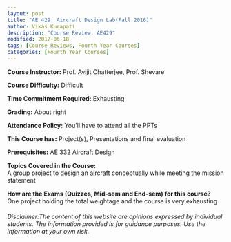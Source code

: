 ```yaml
---
layout: post
title: "AE 429: Aircraft Design Lab(Fall 2016)"
author: Vikas Kurapati
description: "Course Review: AE429"
modified: 2017-06-18
tags: [Course Reviews, Fourth Year Courses]
categories: [Fourth Year Courses]
---
```


**Course Instructor:** Prof. Avijit Chatterjee, Prof. Shevare

**Course Difficulty:** Difficult

**Time Commitment Required:** Exhausting

**Grading:** About right

**Attendance Policy:** You'll have to attend all the PPTs

**This Course has:** Project(s), Presentations and final evaluation

**Prerequisites:** AE 332 Aircraft Design

**Topics Covered in the Course:**  
A group project to design an aircraft conceptually while meeting the mission statement

**How are the Exams (Quizzes, Mid-sem and End-sem) for this course?**  
One project holding the total weightage and the course is very exhausting

###### Disclaimer:The content of this website are opinions expressed by individual students. The information provided is for guidance purposes. Use the information at your own risk. 
